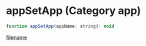 # appSetApp (Category app)

```js
function appSetApp(appName: string): void
```

[filename](appSetApp_m.md ':include')